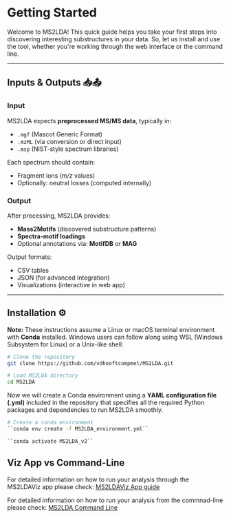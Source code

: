 # Getting Started

Welcome to MS2LDA! This quick guide helps you take your first steps into discovering interesting substructures in your data. So, let us install and use the tool, whether you're working through the web interface or the command line.

---

## Inputs & Outputs 📥📤

### Input
MS2LDA expects **preprocessed MS/MS data**, typically in:

- `.mgf`  (Mascot Generic Format)
- `.mzML` (via conversion or direct input)
- `.msp`  (NIST-style spectrum libraries)

Each spectrum should contain:
- Fragment ions (*m/z* values)
- Optionally: neutral losses (computed internally)

### Output
After processing, MS2LDA provides:

- **Mass2Motifs** (discovered substructure patterns)
- **Spectra-motif loadings**
- Optional annotations via: **MotifDB** or **MAG**

Output formats:

- CSV tables
- JSON (for advanced integration)
- Visualizations (interactive in web app)

---

## Installation ⚙️

**Note:** These instructions assume a Linux or macOS terminal environment with **Conda** installed. Windows users can follow along using WSL (Windows Subsystem for Linux) or a Unix-like shell:

```bash
# Clone the repository
git clone https://github.com/vdhooftcompmet/MS2LDA.git

# Load MS2LDA directory
cd MS2LDA
```
Now we will create a Conda environment using a **YAML configuration file (.yml)** included in the repository that specifies all the required Python packages and dependencies to run MS2LDA smoothly.

```bash
# Create a conda environment 
``conda env create -f MS2LDA_environment.yml``

``conda activate MS2LDA_v2``
```

## Viz App vs Command-Line

For detailed information on how to run your analysis through the MS2LDAViz app please check: [MS2LDAViz App guide](../guide/MS2LDAViz_App.md)

For detailed information on how to run your analysis from the commnad-line please check: [MS2LDA Command Line](../guide/MS2LDA_Command_Line.md)


